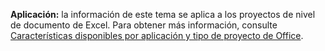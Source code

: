   **Aplicación:** la información de este tema se aplica a los proyectos de nivel de documento de Excel. Para obtener más información, consulte [Características disponibles por aplicación y tipo de proyecto de Office](../../vsto/features-available-by-office-application-and-project-type.md).

  